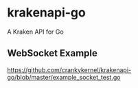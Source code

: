 # krakenapi-go

A Kraken API for Go

## WebSocket Example

https://github.com/crankykernel/krakenapi-go/blob/master/example_socket_test.go